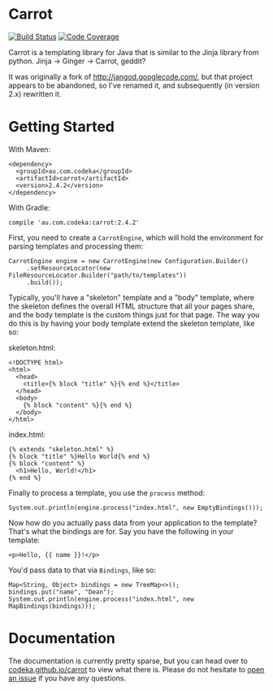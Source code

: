 Carrot
======

[![Build Status](https://travis-ci.org/codeka/carrot.svg?branch=master)](https://travis-ci.org/codeka/carrot)
[![Code Coverage](https://img.shields.io/codecov/c/github/codeka/carrot/master.svg)](https://codecov.io/github/codeka/carrot?branch=master)

Carrot is a templating library for Java that is similar to the Jinja library from python. Jinja -> Ginger -> Carrot,
geddit?

It was originally a fork of http://jangod.googlecode.com/, but that project appears to be abandoned, so I've renamed it,
and subsequently (in version 2.x) rewritten it.

Getting Started
===============

With Maven:

    <dependency>
      <groupId>au.com.codeka</groupId>
      <artifactId>carrot</artifactId>
      <version>2.4.2</version>
    </dependency>

With Gradle:

    compile 'au.com.codeka:carrot:2.4.2'

First, you need to create a `CarrotEngine`, which will hold the environment for parsing templates and processing them:

    CarrotEngine engine = new CarrotEngine(new Configuration.Builder()
         .setResourceLocator(new FileResourceLocator.Builder("path/to/templates"))
         .build());

Typically, you'll have a "skeleton" template and a "body" template, where the skeleton defines the overall HTML
structure that all your pages share, and the body template is the custom things just for that page. The way you do this
is by having your body template extend the skeleton template, like so:

skeleton.html:

    <!DOCTYPE html>
    <html>
      <head>
        <title>{% block "title" %}{% end %}</title>
      </head>
      <body>
        {% block "content" %}{% end %}
      </body>
    </html>

index.html:

    {% extends "skeleton.html" %}
    {% block "title" %}Hello World{% end %}
    {% block "content" %}
      <h1>Hello, World!</h1>
    {% end %}

Finally to process a template, you use the `process` method:

    System.out.println(engine.process("index.html", new EmptyBindings()));

Now how do you actually pass data from your application to the template? That's what the bindings are for. Say you have
the following in your template:

    <p>Hello, {{ name }}!</p>

You'd pass data to that via `Bindings`, like so:

    Map<String, Object> bindings = new TreeMap<>();
    bindings.put("name", "Dean");
    System.out.println(engine.process("index.html", new MapBindings(bindings)));

Documentation
=============

The documentation is currently pretty sparse, but you can head over to
[codeka.github.io/carrot](http://codeka.github.io/carrot/) to view what there is. Please do not hesitate to
[open an issue](https://github.com/codeka/carrot/issues/new) if you have any questions.
